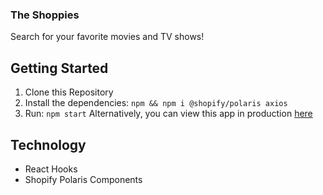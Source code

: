 ### The Shoppies
Search for your favorite movies and TV shows!

## Getting Started
1. Clone this Repository
2. Install the dependencies: `npm && npm i @shopify/polaris axios`
3. Run: `npm start`
Alternatively, you can view this app in production [here]()

## Technology
* React Hooks 
* Shopify Polaris Components